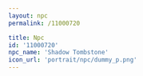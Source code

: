 ```yaml
---
layout: npc
permalink: /11000720

title: Npc
id: '11000720'
npc_name: 'Shadow Tombstone'
icon_url: 'portrait/npc/dummy_p.png'
---
```

